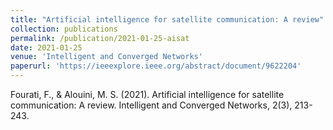 ```yaml
---
title: "Artificial intelligence for satellite communication: A review"
collection: publications
permalink: /publication/2021-01-25-aisat
date: 2021-01-25
venue: 'Intelligent and Converged Networks'
paperurl: 'https://ieeexplore.ieee.org/abstract/document/9622204'
---
```

Fourati, F., & Alouini, M. S. (2021). Artificial intelligence for satellite communication: A review. Intelligent and Converged Networks, 2(3), 213-243.